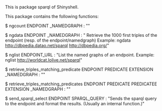 This is package sparql of Shinyshell.

This package contains the following functions:

$ ngcount ENDPOINT _NAMEDGRAPH : ""

$ ngdata ENDPOINT _NAMEDGRAPH : " Retrieve the 1000 first triples of the endpoint (resp. of the endpoint/namedgraph) Example: ngdata http://dbpedia.datao.net/sparql http://dbpedia.org/"

$ nglist ENDPOINT_URL : "List the named graphs of an endpoint. Example: nglist http://worldcat.lolive.net/sparql"

$ retrieve_triples_matching_predicate ENDPOINT PREDICATE EXTENSION _NAMEDGRAPH : ""

$ retrieve_triples_matching_predicates ENDPOINT PREDICATE PREDICATEE EXTENSION _NAMEDGRAPH : ""

$ send_sparql_select ENDPOINT SPARQL_QUERY : "Sends the sparql query to the endpoint and format the results. (Usually an internal function.)"


